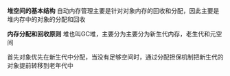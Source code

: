 **堆空间的基本结构**
自动内存管理主要是针对对象内存的回收和分配，因此主要是堆内存中的对象的分配和回收

**内存分配和回收原则**
堆也叫GC堆，主要分为主要分为新生代内存，老生代和元空间


首先对象优先在新生代中分配，当没有足够空间时，通过分配担保机制把新生代的对象提前转移到老年代中